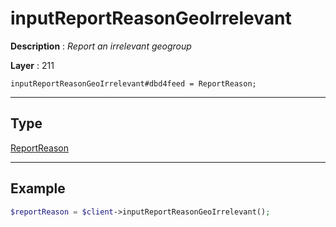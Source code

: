 # inputReportReasonGeoIrrelevant

**Description** : *Report an irrelevant geogroup*

**Layer** : 211

```tl
inputReportReasonGeoIrrelevant#dbd4feed = ReportReason;
```

---

## Type

[ReportReason](type/ReportReason)

---

## Example

```php
$reportReason = $client->inputReportReasonGeoIrrelevant();
```